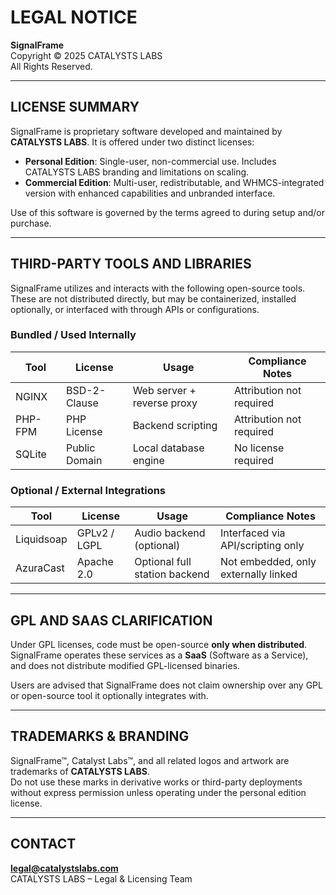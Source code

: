 # LEGAL NOTICE

**SignalFrame**  
Copyright © 2025 CATALYSTS LABS  
All Rights Reserved.

---

## LICENSE SUMMARY

SignalFrame is proprietary software developed and maintained by **CATALYSTS LABS**. It is offered under two distinct licenses:

- **Personal Edition**: Single-user, non-commercial use. Includes CATALYSTS LABS branding and limitations on scaling.
- **Commercial Edition**: Multi-user, redistributable, and WHMCS-integrated version with enhanced capabilities and unbranded interface.

Use of this software is governed by the terms agreed to during setup and/or purchase.

---

## THIRD-PARTY TOOLS AND LIBRARIES

SignalFrame utilizes and interacts with the following open-source tools. These are not distributed directly, but may be containerized, installed optionally, or interfaced with through APIs or configurations.

### Bundled / Used Internally

| Tool         | License       | Usage                                | Compliance Notes                       |
|--------------|----------------|--------------------------------------|----------------------------------------|
| NGINX        | BSD-2-Clause   | Web server + reverse proxy           | Attribution not required               |
| PHP-FPM      | PHP License    | Backend scripting                    | Attribution not required               |
| SQLite       | Public Domain  | Local database engine                | No license required                    |

### Optional / External Integrations

| Tool             | License    | Usage                                     | Compliance Notes |
|------------------|------------|-------------------------------------------|------------------|
| Liquidsoap       | GPLv2 / LGPL | Audio backend (optional)                | Interfaced via API/scripting only      |
| AzuraCast        | Apache 2.0 | Optional full station backend            | Not embedded, only externally linked   |

---

## GPL AND SAAS CLARIFICATION

Under GPL licenses, code must be open-source **only when distributed**. SignalFrame operates these services as a **SaaS** (Software as a Service), and does not distribute modified GPL-licensed binaries.

Users are advised that SignalFrame does not claim ownership over any GPL or open-source tool it optionally integrates with.

---

## TRADEMARKS & BRANDING

SignalFrame™, Catalyst Labs™, and all related logos and artwork are trademarks of **CATALYSTS LABS**.  
Do not use these marks in derivative works or third-party deployments without express permission unless operating under the personal edition license.

---

## CONTACT

**legal@catalystslabs.com**  
CATALYSTS LABS – Legal & Licensing Team
